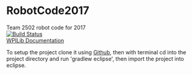 # RobotCode2017
Team 2502 robot code for 2017  
[![Build Status](https://travis-ci.org/Team-2502/RobotCode2017.svg?branch=master)](https://travis-ci.org/Team-2502/RobotCode2017)  
[WPILib Documentation](https://wpilib.screenstepslive.com/s/4485)

To setup the project clone it using [Github](https://desktop.github.com/), then with terminal cd into the project directory and run 'gradlew eclipse', then import the project into eclipse.
